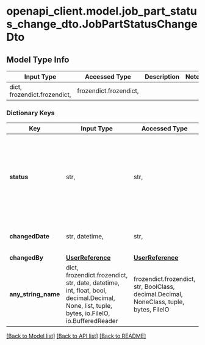 # openapi_client.model.job_part_status_change_dto.JobPartStatusChangeDto

## Model Type Info
Input Type | Accessed Type | Description | Notes
------------ | ------------- | ------------- | -------------
dict, frozendict.frozendict,  | frozendict.frozendict,  |  | 

### Dictionary Keys
Key | Input Type | Accessed Type | Description | Notes
------------ | ------------- | ------------- | ------------- | -------------
**status** | str,  | str,  |  | [optional] must be one of ["NEW", "ACCEPTED", "DECLINED", "REJECTED", "DELIVERED", "EMAILED", "COMPLETED", "CANCELLED", ] 
**changedDate** | str, datetime,  | str,  |  | [optional] value must conform to RFC-3339 date-time
**changedBy** | [**UserReference**](UserReference.md) | [**UserReference**](UserReference.md) |  | [optional] 
**any_string_name** | dict, frozendict.frozendict, str, date, datetime, int, float, bool, decimal.Decimal, None, list, tuple, bytes, io.FileIO, io.BufferedReader | frozendict.frozendict, str, BoolClass, decimal.Decimal, NoneClass, tuple, bytes, FileIO | any string name can be used but the value must be the correct type | [optional]

[[Back to Model list]](../../README.md#documentation-for-models) [[Back to API list]](../../README.md#documentation-for-api-endpoints) [[Back to README]](../../README.md)

